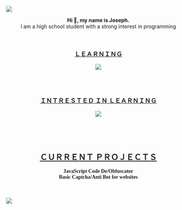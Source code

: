 <img src="https://svgshare.com/i/tpp.svg">

<br>
<p align="center">
  <b>Hi 👋, my name is Joseph.</b>
  <br>
  I am a high school student with a strong interest in programming
</p>
<br>
<h3 align="center"><a href="#">ＬＥＡＲＮＩＮＧ</a></h3>
<p align="center">
  <a href="https://skillicons.dev">
    <img src="https://skillicons.dev/icons?i=python,java,html,css,typescript,js,nodejs,react,nextjs,express" />
  </a>
</p>
<br>
<br>
<h3 align="center"><a href="#">ＩＮＴＲＥＳＴＥＤ ＩＮ ＬＥＡＲＮＩＮＧ</a></h3>
<p align="center">
  <a href="https://skillicons.dev">
    <img src="https://skillicons.dev/icons?i=go,mongodb,unity,tensorflow,kotlin,c,cs,cpp,lua,docker,php,raspberrypi,regex,blender,rust,dotnet,arduino,svelte,wasm,ocaml&perline=10" />
  </a>
</p>
<br>
<br>
<br>
<h2 align="center"><a href="#">ＣＵＲＲＥＮＴ ＰＲＯＪＥＣＴＳ</a></h2>
<p align="center" style="font-family: Consolas; ">
  <b>
    JavaScript Code De/Obfuscator
  </b>
  <br>
  <b>
    Basic Captcha/Anti Bot for websites
  </b>
</p>

<br>
<br>

<img src="https://svgshare.com/i/tpz.svg">
